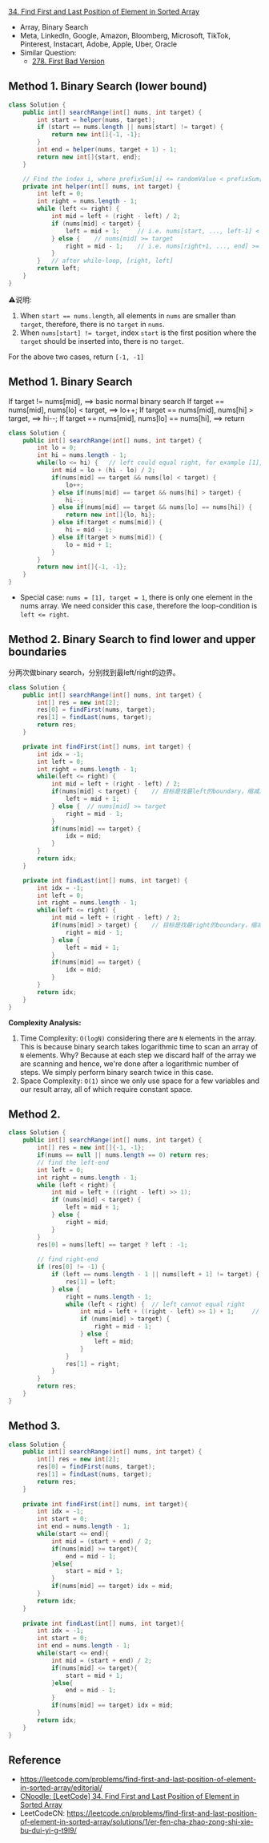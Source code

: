 [34. Find First and Last Position of Element in Sorted Array](https://leetcode.com/problems/find-first-and-last-position-of-element-in-sorted-array/)

* Array, Binary Search
* Meta, LinkedIn, Google, Amazon, Bloomberg, Microsoft, TikTok, Pinterest, Instacart, Adobe, Apple, Uber, Oracle
* Similar Question:
    * [278. First Bad Version](https://leetcode.com/problems/first-bad-version/)


## Method 1. Binary Search (lower bound)
```java
class Solution {
    public int[] searchRange(int[] nums, int target) {
        int start = helper(nums, target);
        if (start == nums.length || nums[start] != target) {
            return new int[]{-1, -1};
        }
        int end = helper(nums, target + 1) - 1;
        return new int[]{start, end};
    }

    // Find the index i, where prefixSum[i] <= randomValue < prefixSum[i+1], i.e. lower bound
    private int helper(int[] nums, int target) {
        int left = 0;
        int right = nums.length - 1;
        while (left <= right) {
            int mid = left + (right - left) / 2;
            if (nums[mid] < target) {
                left = mid + 1;     // i.e. nums[start, ..., left-1] < target
            } else {    // nums[mid] >= target
                right = mid - 1;    // i.e. nums[right+1, ..., end] >= target
            }
        }   // after while-loop, [right, left]
        return left;
    }
}
```
⚠️说明:
1. When `start == nums.length`, all elements in `nums` are smaller than `target`, therefore, there is no `target` in `nums`.
2. When `nums[start] != target`, index `start` is the first position where the `target` should be inserted into, there is no `target`.

For the above two cases, return `[-1, -1]`


## Method 1. Binary Search

If target != nums[mid], ==> basic normal binary search
If target == nums[mid], nums[lo] < target, ==> lo++;
If target == nums[mid], nums[hi] > target, ==> hi--;
If target == nums[mid], nums[lo] == nums[hi], ==> return

```java 
class Solution {
    public int[] searchRange(int[] nums, int target) {
        int lo = 0;
        int hi = nums.length - 1;
        while(lo <= hi) {   // left could equal right, for example [1], just one element 
            int mid = lo + (hi - lo) / 2;
            if(nums[mid] == target && nums[lo] < target) {
                lo++;
            } else if(nums[mid] == target && nums[hi] > target) {
                hi--;
            } else if(nums[mid] == target && nums[lo] == nums[hi]) {
                return new int[]{lo, hi};
            } else if(target < nums[mid]) {
                hi = mid - 1;
            } else if(target > nums[mid]) {
                lo = mid + 1;
            }
        }
        return new int[]{-1, -1};
    }
}
```

* Special case: `nums = [1], target = 1`, there is only one element in the nums array. We need consider this case, therefore the loop-condition is `left <= right`.


## Method 2. Binary Search to find lower and upper boundaries
分两次做binary search，分别找到最left/right的边界。

```java
class Solution {
    public int[] searchRange(int[] nums, int target) {
        int[] res = new int[2];
        res[0] = findFirst(nums, target);
        res[1] = findLast(nums, target);
        return res;
    }

    private int findFirst(int[] nums, int target) {
        int idx = -1;
        int left = 0;
        int right = nums.length - 1;
        while(left <= right) {
            int mid = left + (right - left) / 2;
            if(nums[mid] < target) {    // 目标是找最left的boundary，缩减左侧的范围
                left = mid + 1;
            } else {  // nums[mid] >= target
                right = mid - 1;
            }
            if(nums[mid] == target) {
                idx = mid;
            }
        }
        return idx;
    }

    private int findLast(int[] nums, int target) {
        int idx = -1;
        int left = 0;
        int right = nums.length - 1;
        while(left <= right) {
            int mid = left + (right - left) / 2;
            if(nums[mid] > target) {    // 目标是找最right的boundary，缩减右侧的范围
                right = mid - 1;
            } else {
                left = mid + 1;
            }
            if(nums[mid] == target) {
                idx = mid;
            }
        }
        return idx;
    }
}
```
**Complexity Analysis:**
1. Time Complexity: `O(logN)` considering there are `N` elements in the array. This is because binary search takes logarithmic time to scan an array of `N` elements. Why? Because at each step we discard half of the array we are scanning and hence, we're done after a logarithmic number of steps. We simply perform binary search twice in this case.
2. Space Complexity: `O(1)` since we only use space for a few variables and our result array, all of which require constant space.


## Method 2.
```java 
class Solution {
    public int[] searchRange(int[] nums, int target) {
        int[] res = new int[]{-1, -1};
        if(nums == null || nums.length == 0) return res;
        // find the left-end
        int left = 0;
        int right = nums.length - 1;
        while (left < right) {
            int mid = left + ((right - left) >> 1);
            if (nums[mid] < target) {
                left = mid + 1;
            } else {
                right = mid;
            }
        }
        res[0] = nums[left] == target ? left : -1;
        
        // find right-end
        if (res[0] != -1) {
            if (left == nums.length - 1 || nums[left + 1] != target) {
                res[1] = left;
            } else {
                right = nums.length - 1;
                while (left < right) {  // left cannot equal right
                    int mid = left + ((right - left) >> 1) + 1;     // upper bound
                    if (nums[mid] > target) {
                        right = mid - 1;
                    } else {
                        left = mid;
                    }
                }
                res[1] = right;
            }
        }
        return res;
    }
}
```


## Method 3.
```java 
class Solution {
    public int[] searchRange(int[] nums, int target) {
        int[] res = new int[2];
        res[0] = findFirst(nums, target);
        res[1] = findLast(nums, target);
        return res;
    }
    
    private int findFirst(int[] nums, int target){
        int idx = -1;
        int start = 0;
        int end = nums.length - 1;
        while(start <= end){
            int mid = (start + end) / 2;
            if(nums[mid] >= target){
                end = mid - 1;
            }else{
                start = mid + 1;
            }
            if(nums[mid] == target) idx = mid;
        }
        return idx;
    }
    
    private int findLast(int[] nums, int target){
        int idx = -1;
        int start = 0;
        int end = nums.length - 1;
        while(start <= end){
            int mid = (start + end) / 2;
            if(nums[mid] <= target){
                start = mid + 1;
            }else{
                end = mid - 1;
            }
            if(nums[mid] == target) idx = mid;
        }
        return idx;
    }
}
```


## Reference
* https://leetcode.com/problems/find-first-and-last-position-of-element-in-sorted-array/editorial/
* [CNoodle: [LeetCode] 34. Find First and Last Position of Element in Sorted Array](https://www.cnblogs.com/cnoodle/p/11791421.html)
* LeetCodeCN: https://leetcode.cn/problems/find-first-and-last-position-of-element-in-sorted-array/solutions/1/er-fen-cha-zhao-zong-shi-xie-bu-dui-yi-g-t9l9/